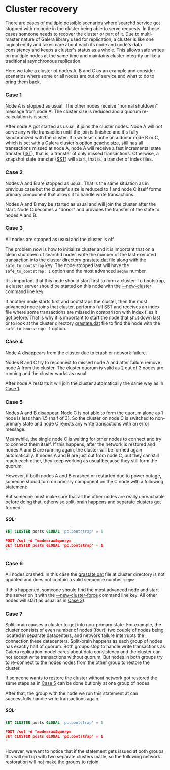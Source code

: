 # Cluster recovery

There are cases of multiple possible scenarios where searchd service got stopped with no node in the cluster being able to serve requests. In these cases someone needs to recover the cluster or part of it. Due to multi-master nature of Galera library used for replication, a cluster is like one logical entity and takes care about each its node and node's data consistency and keeps a cluster's status as a whole. This allows safe writes on multiple nodes at the same time and maintains cluster integrity unlike a traditional asynchronous replication.

Here we take a cluster of nodes A, B and C as an example and consider scenarios where some or all nodes are out of service and what to do to bring them back.

### Case 1 

Node A is stopped as usual. The other nodes receive "normal shutdown" message from node A. The cluster size is reduced and a quorum re-calculation is issued.

After node A got started as usual, it joins the cluster nodes. Node A will not serve any write transaction until the join is finished and it's fully synchronized with the cluster. If a writeset cache on a donor node B or C, which is set with a Galera cluster's option [gcache.size](https://galeracluster.com/library/documentation/galera-parameters.html#gcache-size), still has all transactions missed at node A, node A will receive a fast incremental state transfer ([IST](https://galeracluster.com/library/documentation/state-transfer.html#state-transfer-ist)), that is, a transfer of only missed transactions. Otherwise, a snapshot state transfer ([SST](https://galeracluster.com/library/documentation/state-transfer.html#state-transfer-sst)) will start, that is, a transfer of index files.

### Case 2 

Nodes A and B are stopped as usual. That is the same situation as in previous case but the cluster's size is reduced to 1 and node C itself forms primary component that allows it to handle write transactions.

Nodes A and B may be started as usual and will join the cluster after the start. Node C becomes a "donor" and provides the transfer of the state to nodes A and B.

### Case 3 

All nodes are stopped as usual and the cluster is off.

The problem now is how to initialize cluster and it is important that on a clean shutdown of searchd nodes write the number of the last executed transaction into the cluster directory [grastate.dat](../../Creating_a_cluster/Setting_up_replication/Restarting_a_cluster.md) file along with the `safe_to_bootstrap` key. The node stopped last will have the `safe_to_bootstrap: 1` option and the most advanced `seqno` number.

It is important that this node should start first to form a cluster. To bootstrap, a cluster server should be started on this node with the [--new-cluster](../../Creating_a_cluster/Setting_up_replication/Restarting_a_cluster.md) command line key.

If another node starts first and bootstraps the cluster, then the most advanced node joins that cluster, performs full SST and receives an index file where some transactions are missed in comparison with index files it got before. That is why it is important to start the node that shut down last or to look at the cluster directory [grastate.dat](../../Creating_a_cluster/Setting_up_replication/Restarting_a_cluster.md) file to find the node with the `safe_to_bootstrap: 1` option.

### Case 4 

Node A disappears from the cluster due to crash or network failure.

Nodes B and C try to reconnect to missed node A and after failure remove node A from the cluster. The cluster quorum is valid as 2 out of 3 nodes are running and the cluster works as usual.

After node A restarts it will join the cluster automatically the same way as in [Case 1](../../Creating_a_cluster/Setting_up_replication/Cluster_recovery.md#Case-1).

### Case 5 

Nodes A and B disappear. Node C is not able to form the quorum alone as 1 node is less than 1.5 (half of 3). So the cluster on node C is switched to non-primary state and node C rejects any write transactions with an error message.

Meanwhile, the single node C is waiting for other nodes to connect and try to connect them itself. If this happens, after the network is restored and nodes A and B are running again, the cluster will be formed again automatically. If nodes A and B are just cut from node C, but they can still reach each other, they keep working as usual because they still form the quorum.

<!-- example case 5 -->
However, if both nodes A and B crashed or restarted due to power outage, someone should turn on primary component on the C node with a following statement:

But someone must make sure that all the other nodes are really unreachable before doing that, otherwise split-brain happens and separate clusters get formed.


<!-- intro -->
##### SQL:

<!-- request SQL -->

```sql
SET CLUSTER posts GLOBAL 'pc.bootstrap' = 1
```
<!-- request HTTP -->

```json
POST /sql -d "mode=raw&query=
SET CLUSTER posts GLOBAL 'pc.bootstrap' = 1
"
```
<!-- end -->

### Case 6 

All nodes crashed. In this case the [grastate.dat](../../Creating_a_cluster/Setting_up_replication/Restarting_a_cluster.md) file at cluster directory is not updated and does not contain a valid sequence number `seqno`.

If this happened, someone should find the most advanced node and start the server on it with the [--new-cluster-force](../../Creating_a_cluster/Setting_up_replication/Restarting_a_cluster.md) command line key. All other nodes will start as usual as in [Case 3](../../Creating_a_cluster/Setting_up_replication/Cluster_recovery.md#Case-3)).

### Case 7 

Split-brain causes a cluster to get into non-primary state. For example, the cluster consists of even number of nodes (four), two couple of nodes being located in separate datacenters, and network failure interrupts the connection these datacenters. Split-brain happens as each group of nodes has exactly half of quorum. Both groups stop to handle write transactions as Galera replication model cares about data consistency and the cluster can not accept write transactions without quorum. But nodes in both groups try to re-connect to the nodes nodes from the other group to restore the cluster.

<!-- example case 7 -->
If someone wants to restore the cluster without network got restored the same steps as in [Case 5](../../Creating_a_cluster/Setting_up_replication/Cluster_recovery.md#Case-5) can be done but only at one group of nodes

After that, the group with the node we run this statement at can successfully handle write transactions again.


<!-- intro -->
##### SQL:

<!-- request SQL -->

```sql
SET CLUSTER posts GLOBAL 'pc.bootstrap' = 1
```
<!-- request HTTP -->

```json
POST /sql -d "mode=raw&query=
SET CLUSTER posts GLOBAL 'pc.bootstrap' = 1
"
```
<!-- end -->

However, we want to notice that if the statement gets issued at both groups this will end up with two separate clusters made, so the following network restoration will not make the groups to rejoin.
